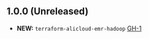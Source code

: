 ## 1.0.0 (Unreleased)

- **NEW:** `terraform-alicloud-emr-hadoop` [GH-1]( https://github.com/terraform-alicloud-modules/terraform-alicloud-emr-hadoop/pull/1)